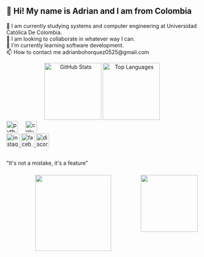 <h2 align="left">👋 Hi! My name is Adrian and I am from Colombia</h2>


<p align="left">🔭 I am currently studying systems and computer engineering at Universidad Católica De Colombia.<br>👯 I am looking to collaborate in whatever way I can.<br>🌱 I'm currently learning software development.<br>📫 How to contact me adrianbohorquez0525@gmail.com</p> 

<div align="center">
  <img src="https://github-readme-stats.vercel.app/api?username=Andrxs01&show_icons=true&theme=radical" height="150" alt="GitHub Stats" />
  <img src="https://github-readme-stats.vercel.app/api/top-langs/?username=Andrxs01&layout=compact&theme=radical" height="150" alt="Top Languages" />
</div>


<div align="left">
  <img src="https://cdn.jsdelivr.net/gh/devicons/devicon/icons/python/python-original.svg" height="30" alt="python logo"  />
  <img width="12" />
  <img src="https://cdn.jsdelivr.net/gh/devicons/devicon/icons/cplusplus/cplusplus-original.svg" height="30" alt="cplusplus logo"  />
</div>



<div align="left">
  <a href="https://www.instagram.com/adrian._.bohorquez?igsh=Ymc0a2NkaGxrMnl3" target="_blank">
    <img src="https://img.shields.io/static/v1?message=Instagram&logo=instagram&label=&color=E4405F&logoColor=white&labelColor=&style=for-the-badge" height="35" alt="instagram logo"  />
  </a>
  <a href="https://www.facebook.com/share/1DzPzggwAX/" target="_blank">
    <img src="https://img.shields.io/static/v1?message=Facebook&logo=facebook&label=&color=1877F2&logoColor=white&labelColor=&style=for-the-badge" height="35" alt="facebook logo"  />
  </a>
  <a href="https://discord.com/andrxsito_0" target="_blank">
    <img src="https://img.shields.io/static/v1?message=Discord&logo=discord&label=&color=7289DA&logoColor=white&labelColor=&style=for-the-badge" height="35" alt="discord logo"  />
  </a>
</div>



<br clear="both">

<p align="left">"It's not a mistake, it's a feature"</p>

###

<img align="right" height="150" src="https://giffiles.alphacoders.com/162/162534.gif"  />


<div align="center">
  <img height="200" src="https://hireline.io/blog/wp-content/uploads/2014/11/imagine1.png"  />
</div>

###

